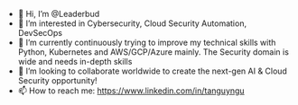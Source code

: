 - 👋 Hi, I’m @Leaderbud
- 👀 I’m interested in Cybersecurity, Cloud Security Automation, DevSecOps
- 🌱 I’m currently continuously trying to improve my technical skills with Python, Kubernetes and AWS/GCP/Azure mainly. The Security domain is wide and needs in-depth skills
- 💞️ I’m looking to collaborate worldwide to create the next-gen AI & Cloud Security opportunity!
- 📫 How to reach me: https://www.linkedin.com/in/tanguyngu

<!---
Leaderbud/Leaderbud is a ✨ special ✨ repository because its `README.md` (this file) appears on your GitHub profile.
You can click the Preview link to take a look at your changes.
--->
